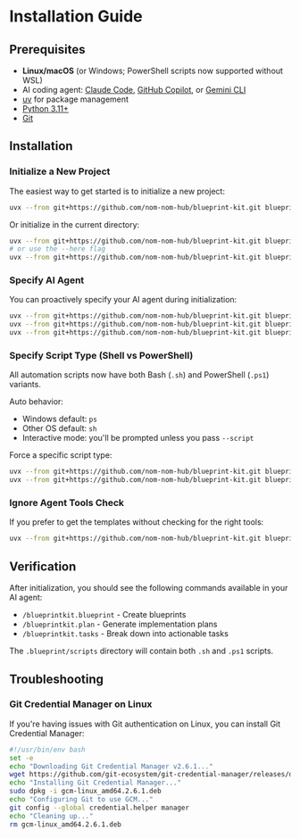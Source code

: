 # Installation Guide

## Prerequisites

- **Linux/macOS** (or Windows; PowerShell scripts now supported without WSL)
- AI coding agent: [Claude Code](https://www.anthropic.com/claude-code), [GitHub Copilot](https://code.visualstudio.com/), or [Gemini CLI](https://github.com/google-gemini/gemini-cli)
- [uv](https://docs.astral.sh/uv/) for package management
- [Python 3.11+](https://www.python.org/downloads/)
- [Git](https://git-scm.com/downloads)

## Installation

### Initialize a New Project

The easiest way to get started is to initialize a new project:

```bash
uvx --from git+https://github.com/nom-nom-hub/blueprint-kit.git blueprint init <PROJECT_NAME>
```

Or initialize in the current directory:

```bash
uvx --from git+https://github.com/nom-nom-hub/blueprint-kit.git blueprint init .
# or use the --here flag
uvx --from git+https://github.com/nom-nom-hub/blueprint-kit.git blueprint init --here
```

### Specify AI Agent

You can proactively specify your AI agent during initialization:

```bash
uvx --from git+https://github.com/nom-nom-hub/blueprint-kit.git blueprint init <project_name> --ai claude
uvx --from git+https://github.com/nom-nom-hub/blueprint-kit.git blueprint init <project_name> --ai gemini
uvx --from git+https://github.com/nom-nom-hub/blueprint-kit.git blueprint init <project_name> --ai copilot
```

### Specify Script Type (Shell vs PowerShell)

All automation scripts now have both Bash (`.sh`) and PowerShell (`.ps1`) variants.

Auto behavior:
- Windows default: `ps`
- Other OS default: `sh`
- Interactive mode: you'll be prompted unless you pass `--script`

Force a specific script type:
```bash
uvx --from git+https://github.com/nom-nom-hub/blueprint-kit.git blueprint init <project_name> --script sh
uvx --from git+https://github.com/nom-nom-hub/blueprint-kit.git blueprint init <project_name> --script ps
```

### Ignore Agent Tools Check

If you prefer to get the templates without checking for the right tools:

```bash
uvx --from git+https://github.com/nom-nom-hub/blueprint-kit.git blueprint init <project_name> --ai claude --ignore-agent-tools
```

## Verification

After initialization, you should see the following commands available in your AI agent:
- `/blueprintkit.blueprint` - Create blueprints
- `/blueprintkit.plan` - Generate implementation plans  
- `/blueprintkit.tasks` - Break down into actionable tasks

The `.blueprint/scripts` directory will contain both `.sh` and `.ps1` scripts.

## Troubleshooting

### Git Credential Manager on Linux

If you're having issues with Git authentication on Linux, you can install Git Credential Manager:

```bash
#!/usr/bin/env bash
set -e
echo "Downloading Git Credential Manager v2.6.1..."
wget https://github.com/git-ecosystem/git-credential-manager/releases/download/v2.6.1/gcm-linux_amd64.2.6.1.deb
echo "Installing Git Credential Manager..."
sudo dpkg -i gcm-linux_amd64.2.6.1.deb
echo "Configuring Git to use GCM..."
git config --global credential.helper manager
echo "Cleaning up..."
rm gcm-linux_amd64.2.6.1.deb
```